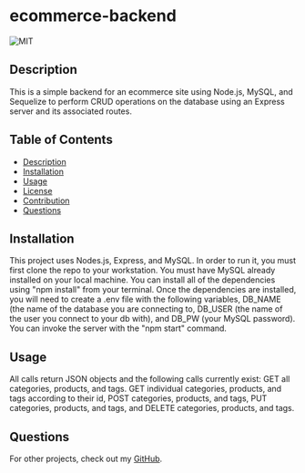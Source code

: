
  # ecommerce-backend

  ![MIT](https://img.shields.io/badge/license-MIT-brightgreen)

  ## Description
  This is a simple backend for an ecommerce site using Node.js, MySQL, and Sequelize to perform CRUD operations on the database using an Express server and its associated routes.


  ## Table of Contents
  * [Description](#description)
  * [Installation](#installation)
  * [Usage](#usage)
  * [License](#license)
  * [Contribution](#contribute)
  * [Questions](#questions)

  ## Installation
  This project uses Nodes.js, Express, and MySQL. In order to run it, you must first clone the repo to your workstation. You must have MySQL already installed on your local machine. You can install all of the dependencies using "npm install" from your terminal. Once the dependencies are installed, you will need to create a .env file with the following variables, DB_NAME (the name of the database you are connecting to, DB_USER (the name of the user you connect to your db with), and DB_PW (your MySQL password). You can invoke the server with the "npm start" command.

  ## Usage
  All calls return JSON objects and the following calls currently exist: GET all categories, products, and tags. GET individual categories, products, and tags according to their id, POST categories, products, and tags, PUT categories, products, and tags, and DELETE categories, products, and tags.

  ## Questions
  For other projects, check out my [GitHub](https://github.com/bannywalia).
